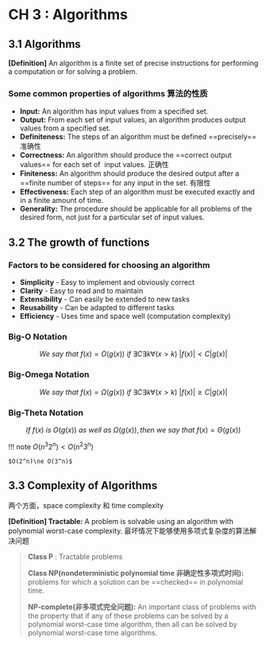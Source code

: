 # CH 3 : Algorithms
## 3.1 Algorithms

**[Definition]** An algorithm is a finite set of precise instructions for performing a computation or for solving a problem.
### Some common properties of algorithms 算法的性质

- **Input:** An algorithm has input values from a specified set.
- **Output:** From each set of input values, an algorithm produces output values from a specified set.
- **Definiteness:** The steps of an algorithm must be defined ==precisely== 准确性
- **Correctness:** An algorithm should produce the ==correct output values== for each set of  input values. 正确性
- **Finiteness:** An algorithm should produce the desired output after a ==finite number of steps== for any input in the set. 有限性
- **Effectiveness:** Each step of an algorithm must be executed exactly and in a finite amount of time. 
- **Generality:** The procedure should be applicable for all problems of the desired form, not just for a particular set of input values.

## 3.2 The growth of functions

### Factors to be considered for choosing an algorithm
- **Simplicity** - Easy to implement and obviously correct
- **Clarity** - Easy to read and to maintain
- **Extensibility** - Can easily be extended to new tasks
- **Reusability** - Can be adapted to different tasks
- **Efficiency** - Uses time and space well (computation complexity)

### Big-O Notation
$$
We\ say\ that\ f(x)=O(g(x))\ if\ \exists C\exists k\forall (x\gt k)\ |f(x)|\lt C|g(x)|
$$

### Big-Omega Notation
$$
We\ say\ that\ f(x)=\Omega(g(x))\ if\ \exists C\exists k\forall (x\gt k)\ |f(x)|\ge C|g(x)|
$$

### Big-Theta Notation
$$
If\ f(x)\ is\ O(g(x))\ as\ well\ as\ \Omega (g(x)),then\ we\ say\ that\ f(x)=\Theta(g(x))
$$

!!! note
	$O(n^3 2^n)<O(n^2 3^n)$
	
	$O(2^n)\ne O(3^n)$
## 3.3 Complexity of Algorithms
两个方面，space complexity 和 time complexity

**[Definition] Tractable:** A problem is solvable using an algorithm with polynomial worst-case complexity. 最坏情况下能够使用多项式复杂度的算法解决问题

> **Class P** : Tractable problems
> 
> **Class NP(nondeterministic polynomial time 非确定性多项式时间):** problems for which a solution can be ==checked== in polynomial time. 
> 
> **NP-complete(非多项式完全问题):** An important class of problems with the property that if any of these problems can be solved by a polynomial worst-case time algorithm, then all can be solved by polynomial worst-case time algorithms.

